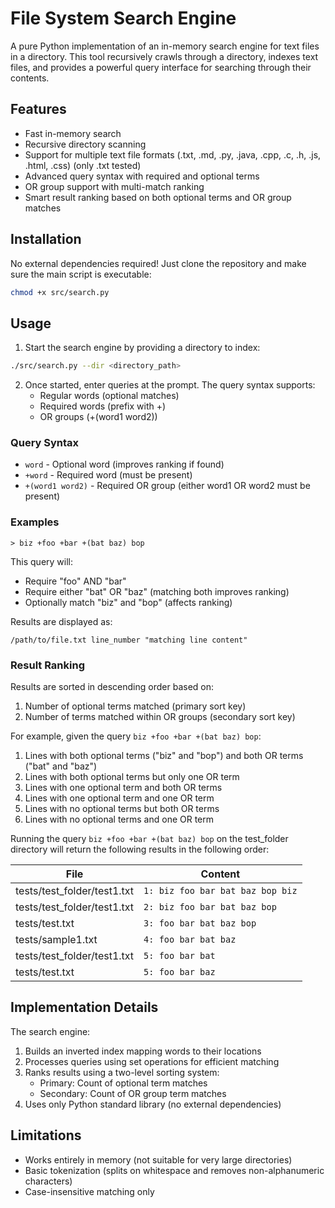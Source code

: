 # File System Search Engine

A pure Python implementation of an in-memory search engine for text files in a directory. This tool recursively crawls through a directory, indexes text files, and provides a powerful query interface for searching through their contents.

## Features

- Fast in-memory search
- Recursive directory scanning
- Support for multiple text file formats (.txt, .md, .py, .java, .cpp, .c, .h, .js, .html, .css) (only .txt tested)
- Advanced query syntax with required and optional terms
- OR group support with multi-match ranking
- Smart result ranking based on both optional terms and OR group matches

## Installation

No external dependencies required! Just clone the repository and make sure the main script is executable:

```bash
chmod +x src/search.py
```

## Usage

1. Start the search engine by providing a directory to index:
```bash
./src/search.py --dir <directory_path>
```

2. Once started, enter queries at the prompt. The query syntax supports:
   - Regular words (optional matches)
   - Required words (prefix with +)
   - OR groups (+(word1 word2))

### Query Syntax

- `word` - Optional word (improves ranking if found)
- `+word` - Required word (must be present)
- `+(word1 word2)` - Required OR group (either word1 OR word2 must be present)

### Examples

```
> biz +foo +bar +(bat baz) bop
```
This query will:
- Require "foo" AND "bar"
- Require either "bat" OR "baz" (matching both improves ranking)
- Optionally match "biz" and "bop" (affects ranking)

Results are displayed as:
```
/path/to/file.txt line_number "matching line content"
```

### Result Ranking

Results are sorted in descending order based on:
1. Number of optional terms matched (primary sort key)
2. Number of terms matched within OR groups (secondary sort key)

For example, given the query `biz +foo +bar +(bat baz) bop`:
1. Lines with both optional terms ("biz" and "bop") and both OR terms ("bat" and "baz")
2. Lines with both optional terms but only one OR term
3. Lines with one optional term and both OR terms
4. Lines with one optional term and one OR term
5. Lines with no optional terms but both OR terms
6. Lines with no optional terms and one OR term

Running the query `biz +foo +bar +(bat baz) bop` on the test_folder directory will return the following results in the following order:

| File | Content |
|------|---------|
| tests/test_folder/test1.txt | `1: biz foo bar bat baz bop biz` |
| tests/test_folder/test1.txt | `2: biz foo bar bat baz bop` |
| tests/test.txt | `3: foo bar bat baz bop` |
| tests/sample1.txt | `4: foo bar bat baz` |
| tests/test_folder/test1.txt | `5: foo bar bat` |
| tests/test.txt | `5: foo bar baz` |

## Implementation Details

The search engine:
1. Builds an inverted index mapping words to their locations
2. Processes queries using set operations for efficient matching
3. Ranks results using a two-level sorting system:
   - Primary: Count of optional term matches
   - Secondary: Count of OR group term matches
4. Uses only Python standard library (no external dependencies)

## Limitations

- Works entirely in memory (not suitable for very large directories)
- Basic tokenization (splits on whitespace and removes non-alphanumeric characters)
- Case-insensitive matching only 